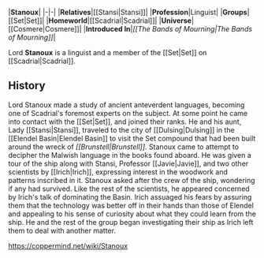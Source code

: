 |**Stanoux**|
|-|-|
|**Relatives**|[[Stansi\|Stansi]]|
|**Profession**|Linguist|
|**Groups**|[[Set\|Set]]|
|**Homeworld**|[[Scadrial\|Scadrial]]|
|**Universe**|[[Cosmere\|Cosmere]]|
|**Introduced In**|*[[The Bands of Mourning\|The Bands of Mourning]]*|

Lord **Stanoux** is a linguist and a member of the [[Set\|Set]] on [[Scadrial\|Scadrial]].

## History
Lord Stanoux made a study of ancient anteverdent languages, becoming one of Scadrial's foremost experts on the subject. At some point he came into contact with the [[Set\|Set]], and joined their ranks. He and his aunt, Lady [[Stansi\|Stansi]], traveled to the city of [[Dulsing\|Dulsing]] in the [[Elendel Basin\|Elendel Basin]] to visit the Set compound that had been built around the wreck of *[[Brunstell\|Brunstell]]*. Stanoux came to attempt to decipher the Malwish language in the books found aboard. He was given a tour of the ship along with Stansi, Professor [[Javie\|Javie]], and two other scientists by [[Irich\|Irich]], expressing interest in the woodwork and patterns inscribed in it. Stanoux asked after the crew of the ship, wondering if any had survived. Like the rest of the scientists, he appeared concerned by Irich's talk of dominating the Basin. Irich assuaged his fears by assuring them that the technology was better off in their hands than those of Elendel and appealing to his sense of curiosity about what they could learn from the ship. He and the rest of the group began investigating their ship as Irich left them to deal with another matter.



https://coppermind.net/wiki/Stanoux